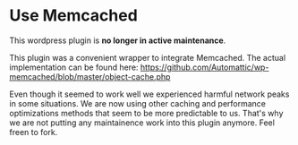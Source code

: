 # Use Memcached

This wordpress plugin is **no longer in active maintenance**.

This plugin was a convenient wrapper to integrate Memcached. The actual implementation can be found here:  https://github.com/Automattic/wp-memcached/blob/master/object-cache.php

Even though it seemed to work well we experienced harmful network peaks in some situations. We are now using other caching and performance optimizations methods that seem to be more predictable to us. That's why we are not putting any maintainence work into this plugin anymore. Feel freen to fork.
